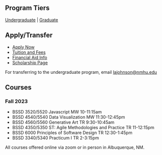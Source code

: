 ## Program Tiers

[Undergraduate](https://nmhu-ssd.github.io/undergraduate) | [Graduate](https://nmhu-ssd.github.io/graduate)


## Apply/Transfer

- [Apply Now](https://apply.nmhu.edu/apply/)
- [Tuition and Fees](https://www.nmhu.edu/office-of-the-registrar/tuition-and-fees/)
- [Financial Aid Info](https://www.nmhu.edu/financial-aid/financial-aid-resources/)
- [Scholarship Page](https://nmhuscholarships.awardspring.com/)

For transferring to the undergraduate program, email [lajohnson@nmhu.edu](mailto:lajohnson@nmhu.edu)


## Courses

### Fall 2023
- BSSD 3520/5520 Javascript MW 10-11:15am
- BSSD 4540/5540 Data Visualization MW 11:30-12:45pm
- BSSD 4560/5560 Generative Art TR 9:30-10:45am
- BSSD 4350/5350 ST: Agile Methodologies and Practice TR 11-12:15pm
- BSSD 6000 Principles of Software Design TR 12:30-1:45pm
- BSSD 3340/5340 Practicum I TR 2-3:15pm


All courses offered online via zoom or in person in Albuquerque, NM.
